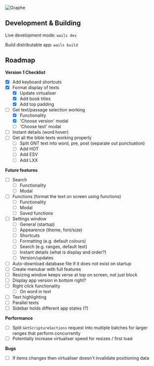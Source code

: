 ![Graphe](https://raw.githubusercontent.com/gabrielaravena32/graphe-app/main/build/banner.png)
<br />

## Development & Building

Live development mode: `wails dev`

Build distributable app: `wails build`

## Roadmap

**Version 1 Checklist**

- [x] Add keyboard shortcuts
- [x] Format display of texts
  - [x] Update virtualiser
  - [x] Add book titles
  - [x] Add top padding
- [ ] Get text/passage selection working
  - [x] Functionality
  - [x] 'Choose version' modal
  - [ ] 'Choose text' modal
- [ ] Instant details (word hover)
- [ ] Get all the bible texts working properly
  - [ ] Split GNT text into word, pre, post (separate out punctuation)
  - [ ] Add HOT
  - [ ] Add ESV
  - [ ] Add LXX

**Future features**

- [ ] Search
  - [ ] Functionality
  - [ ] Modal
- [ ] Functions (format the text on screen using functions)
  - [ ] Functionality
  - [ ] Modal
  - [ ] Saved functions
- [ ] Settings window
  - [ ] General (startup)
  - [ ] Appearence (theme, font/size)
  - [ ] Shortcuts
  - [ ] Formatting (e.g. default colours)
  - [ ] Search (e.g. ranges, default text)
  - [ ] Instant details (what is display and order?)
  - [ ] Version/updates
- [ ] Auto-download database file if it does not exist on startup
- [ ] Create menubar with full features
- [ ] Resizing window keeps verse at top on screen, not just block
- [ ] Display app version in bottom right?
- [ ] Right click functionality
  - [ ] On word in text
- [ ] Text highlighting
- [ ] Parallel texts
- [ ] Sidebar holds different app states (?)

**Performance**

- [ ] Split `GetScriptureSections` request into multiple batches for larger ranges that perform concurrently
- [ ] Potentially increase virtualiser speed for resizes / first load

**Bugs**

- [ ] If items changes then virtualiser doesn't invalidate positioning data
